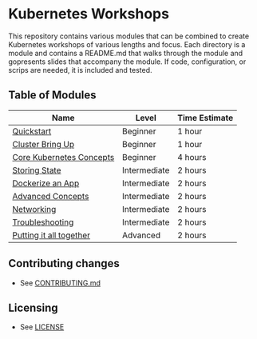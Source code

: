 # Kubernetes Workshops

This repository contains various modules that can be combined to
create Kubernetes workshops of various lengths and focus. Each
directory is a module and contains a README.md that walks through the
module and gopresents slides that accompany the module. If code,
configuration, or scrips are needed, it is included and tested.

## Table of Modules

Name | Level | Time Estimate
-|-|-
[Quickstart](quickstart) | Beginner | 1 hour
[Cluster Bring Up](bring-up) | Beginner | 1 hour
[Core Kubernetes Concepts](core-concepts) | Beginner | 4 hours
[Storing State](state) | Intermediate | 2 hours
[Dockerize an App](dockerize) | Intermediate | 2 hours
[Advanced Concepts](advanced) | Intermediate | 2 hours
[Networking](networking) | Intermediate | 2 hours
[Troubleshooting](troubleshooting) | Intermediate | 2 hours
[Putting it all together](combine) | Advanced | 2 hours

## Contributing changes

* See [CONTRIBUTING.md](CONTRIBUTING.md)

## Licensing

* See [LICENSE](LICENSE)

